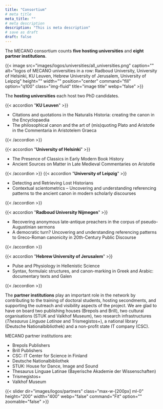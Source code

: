 ```yaml
---
title: "Consortium"
# meta title
meta_title: ""
# meta description
description: "This is meta description"
# save as draft
draft: false
---
```


The MECANO consortium counts **five hosting universities** and **eight partner institutions**. 

{{< image src="images/logos/universities/all_universities.png" caption="" alt="logos of MECANO universities in a row: Radboud University, University of Helsinki, KU Leuven, Hebrew University of Jerusalem, University of Leipzig" height="" width="" position="center" command="fill" option="q100" class="img-fluid" title="image title"  webp="false" >}}


The **hosting universities** each host two PhD candidates. 


{{< accordion "**KU Leuven**" >}}

- Citations and quotations in the Naturalis Historia: creating the canon in the Encyclopaedia
- The philosophical canon and the art of (mis)quoting Plato and Aristotle in the Commentaria in Aristotelem Graeca

{{< /accordion >}}

{{< accordion "**University of Helsinki**" >}}

- The Presence of Classics in Early Modern Book History
- Ancient Sources on Matter in Late Medieval Commentaries on Aristotle

{{< /accordion >}}
{{< accordion "**University of Leipzig**" >}}

- Detecting and Retrieving Lost Historians
- Contextual scientometrics – Uncovering and understanding referencing patterns to the ancient canon in modern scholarly discourses

{{< /accordion >}}

{{< accordion "**Radboud University Nijmegen**" >}}

- Recovering anonymous late-antique preachers in the corpus of pseudo-Augustinian sermons
- A democratic turn? Uncovering and understanding referencing patterns to Greco-Roman canonicity in 20th-Century Public Discourse

{{< /accordion >}}

{{< accordion "**Hebrew University of Jerusalem**" >}}

- Pulse and Physiology in Hellenistic Science
- Syntax, formulaic structures, and canon-marking in Greek and Arabic: documentary texts and Galen

{{< /accordion >}}


The **partner institutions** play an important role in the network by contributing to the training of doctoral students, hosting secondments, and supporting the outreach and visibility aspects of the project. We are glad to have on board two publishing houses (Brepols and Brill), two cultural organisations (STUK and Valkhof Museum), two research infrastructures (*Thesaurus Linguae Latinae* and Trismegistos+), a national library (Deutsche Nationalbibliothek) and a non-profit state IT company (CSC). 

MECANO partner institutions are:

- Brepols Publishers
- Brill Publishers
- CSC: IT Center for Science in Finland
- Deutsche Nationalbibliothek
- STUK: House for Dance, Image and Sound
- Thesaurus Linguae Latinae (Bayerische Akademie der Wissenschaften)
- Trismegistos+
- Valkhof Museum

<!--
{{< slider dir="images/logos/partners" class="max-w-[200] ml-0" height="200" width="400" webp="false" command="Fit" option="" zoomable="false" >}}
-->
<!--
{{< slider dir="images/logos/partners" class="max-h-[200] ml-0" height="200" width="400" webp="false" command="Fit" option="" zoomable="false" >}}
-->
{{< slider dir="images/logos/partners" class="max-w-[200px] ml-0" height="200" width="400" webp="false" command="Fit" option="" zoomable="false" >}}

